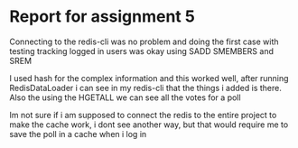 # Report for assignment 5

Connecting to the redis-cli was no problem and doing the first case with testing tracking logged in users was okay using SADD SMEMBERS and SREM

I used hash for the complex information and this worked well, after running RedisDataLoader i can see in my redis-cli that the things i added is there.
Also the using the HGETALL we can see all the votes for a poll

Im not sure if i am supposed to connect the redis to the entire project to make the cache work, i dont see another way, but that would require me to save the poll in a cache when i log in
